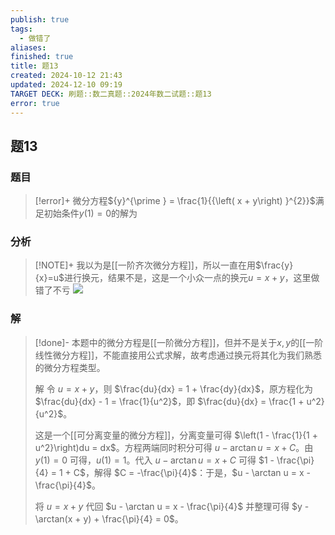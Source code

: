 ```yaml
---
publish: true
tags:
  - 做错了
aliases: 
finished: true
title: 题13
created: 2024-10-12 21:43
updated: 2024-12-10 09:19
TARGET DECK: 刷题::数二真题::2024年数二试题::题13
error: true
---
```

## 题13
### 题目
> [!error]+
> 微分方程${y}^{\prime } = \frac{1}{{\left( x + y\right) }^{2}}$满足初始条件$y\left( 1\right) = 0$的解为
### 分析
> [!NOTE]+
> 我以为是[[一阶齐次微分方程]]，所以一直在用$\frac{y}{x}=u$进行换元，结果不是，这是一个小众一点的换元$u=x+y$，这里做错了不亏
> ![](https://img.hwenyi.live/202412101718615.webp)
### 解
> [!done]-
> 本题中的微分方程是[[一阶微分方程]]，但并不是关于$x, y$的[[一阶线性微分方程]]，不能直接用公式求解，故考虑通过换元将其化为我们熟悉的微分方程类型。
> 
> 解 令 $u = x + y$，则 $\frac{du}{dx} = 1 + \frac{dy}{dx}$，原方程化为 $\frac{du}{dx} - 1 = \frac{1}{u^2}$，即 $\frac{du}{dx} = \frac{1 + u^2}{u^2}$。
> 
> 这是一个[[可分离变量的微分方程]]，分离变量可得 $\left(1 - \frac{1}{1 + u^2}\right)du = dx$。方程两端同时积分可得 $u - \arctan u = x + C$。由 $y(1) = 0$ 可得，$u(1) = 1$。代入 $u - \arctan u = x + C$ 可得 $1 - \frac{\pi}{4} = 1 + C$，解得 $C = -\frac{\pi}{4}$：于是，$u - \arctan u = x - \frac{\pi}{4}$。
> 
> 将 $u = x + y$ 代回 $u - \arctan u = x - \frac{\pi}{4}$ 并整理可得 $y - \arctan(x + y) + \frac{\pi}{4} = 0$。